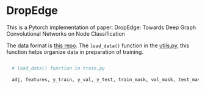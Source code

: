 # DropEdge
This is a Pytorch implementation of paper: DropEdge: Towards Deep Graph Convolutional Networks on Node Classification

The data format is [this repo](https://github.com/tkipf/gcn). The `load_data()` function in the [utils.py](https://github.com/tkipf/gcn/blob/master/gcn/utils.py),
this function helps organize data in preparation of training.

```python

  # load_data() function in train.py
  
  adj, features, y_train, y_val, y_test, train_mask, val_mask, test_mask = load_data(FLAGS.dataset)
  
```


